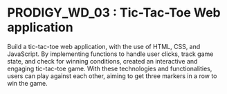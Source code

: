 # PRODIGY_WD_03 : Tic-Tac-Toe Web application

Build a tic-tac-toe web application, with the use of HTML, CSS, and JavaScript. By implementing functions to handle user clicks, track game state, and check for winning conditions, created an interactive and engaging tic-tac-toe game. With these technologies and functionalities, users can play against each other, aiming to get three markers in a row to win the game.
